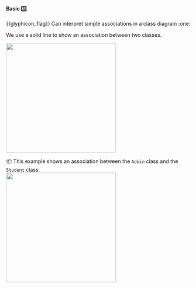 <div id="title">

#### Basic :one:

</div>
<span id="outcomes">{{glyphicon_flag}} Can interpret simple associations in a class diagram :one:</span>

<div id="body">

We use a solid line to show an association between two classes.

<img src="{{baseUrl}}/uml/classDiagrams/associations/basic/images/notation.png" width="300" />
<p/>

<tip-box> 

:package: This example shows an association between the `Admin` class and the `Student` class:<br>
<img src="{{baseUrl}}/uml/classDiagrams/associations/basic/images/example.png" width="300" />


</tip-box>

</div>

<div id="extras">
</div>